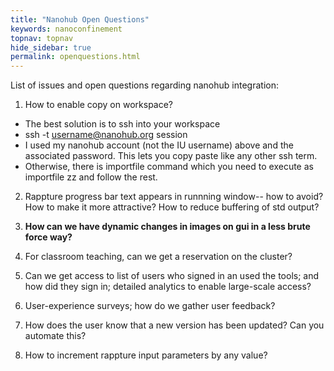 ```yaml
---
title: "Nanohub Open Questions"
keywords: nanoconfinement
topnav: topnav
hide_sidebar: true
permalink: openquestions.html
---
```


List of issues and open questions regarding nanohub integration:

1. How to enable copy on workspace?
* The best solution is to ssh into your workspace 
* ssh -t username@nanohub.org session
* I used my nanohub account (not the IU username) above and the associated password. This lets you copy paste like any other ssh term.
* Otherwise, there is importfile command which you need to execute as importfile zz and follow the rest.

2. Rappture progress bar text appears in runnning window-- how to avoid? How to make it more attractive? How to reduce buffering of std output? 

3. **How can we have dynamic changes in images on gui in a less brute force way?**

4. For classroom teaching, can we get a reservation on the cluster?

5. Can we get access to list of users who signed in an used the tools; and how did they sign in; detailed analytics to enable large-scale access?
6. User-experience surveys; how do we gather user feedback?
7. How does the user know that a new version has been updated? Can you automate this?

8. How to increment rappture input parameters by any value?
